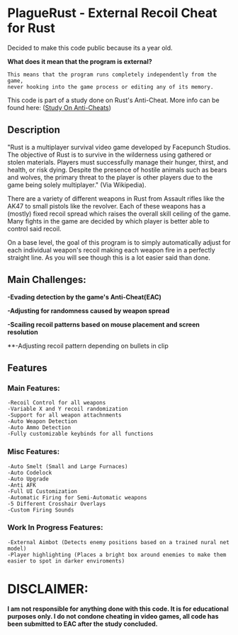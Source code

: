 # PlagueRust - External Recoil Cheat for Rust

Decided to make this code public because its a year old.

**What does it mean that the program is external?**
```
This means that the program runs completely independently from the game,
never hooking into the game process or editing any of its memory.
```
This code is part of a study done on Rust's Anti-Cheat. More info can be found here: ([Study On Anti-Cheats](https://github.com/Rydersel/StudyOnAnticheats/wiki))

## Description

"Rust is a multiplayer survival video game developed by Facepunch Studios. The objective of Rust is to survive in the wilderness using gathered or stolen materials. Players must successfully manage their hunger, thirst, and health, or risk dying. Despite the presence of hostile animals such as bears and wolves, the primary threat to the player is other players due to the game being solely multiplayer." (Via Wikipedia).

There are a variety of different weapons in Rust from Assault rifles like the AK47 to small pistols like the revolver. Each of these weapons has a (mostly) fixed recoil spread which raises the overall skill ceiling of the game. Many fights in the game are decided by which player is better able to control said recoil. 

On a base level, the goal of this program is to simply automatically adjust for each individual weapon's recoil making each weapon fire in a perfectly straight line. As you will see though this is a lot easier said than done.

## Main Challenges:

**-Evading detection by the game's Anti-Cheat(EAC)**

**-Adjusting for randomness caused by weapon spread**

**-Scailing recoil patterns based on mouse placement and screen resolution**

**-Adjusting recoil pattern depending on bullets in clip 


## Features


### **Main Features:**
```
-Recoil Control for all weapons
-Variable X and Y recoil randomization
-Support for all weapon attachnments
-Auto Weapon Detection
-Auto Ammo Detection
-Fully customizable keybinds for all functions
```
### **Misc Features:**
```
-Auto Smelt (Small and Large Furnaces)
-Auto Codelock
-Auto Upgrade
-Anti AFK
-Full UI Customization
-Automatic Firing for Semi-Automatic weapons
-5 Different Crosshair Overlays
-Custom Firing Sounds
```
### **Work In Progress Features:**
```
-External Aimbot (Detects enemy positions based on a trained nural net model)
-Player highlighting (Places a bright box around enemies to make them easier to spot in darker enviroments)
```





# DISCLAIMER: 
**I am not responsible for anything done with this code. It is for educational purposes only. I do not condone cheating in video games, 
all code has been submitted to EAC after the study concluded.**
